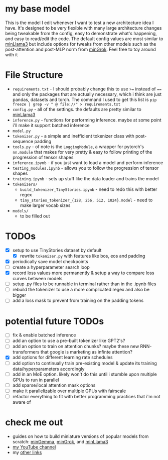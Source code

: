 # my base model
This is the model I edit whenever I want to test a new architecture idea I have. It's designed to be very flexible with many large architecture changes being tweakable from the config, easy to demonstrate what's happening, and easy to read/edit the code. The default config values are most similar to [minLlama3](https://github.com/evintunador/minLlama3) but include options for tweaks from other models such as the post-attention and post-MLP norm from [minGrok](https://github.com/evintunador/minGrok). Feel free to toy around with it

# File Structure
- `requirements.txt` - I should probably change this to use `>=` instead of `==` and only the packages that are actually necessary, which i think are just pandas, datasets and torch. The command I used to get this list is `pip freeze | grep -v " @ file://" > requirements.txt`
- `config.py` - all of the settings. the defaults are pretty similar to [minLlama3](https://github.com/evintunador/minLlama3)
- `inference.py` - functions for performing inference. maybe at some point i'll make it support batched inference
- `model.py`
- `tokenizer.py` - a simple and inefficient tokenizer class with post-sequence padding
- `tools.py` - of note is the `LoggingModule`, a wrapper for pytorch's `nn.module` that makes for very pretty & easy to follow printing of the progression of tensor shapes
- `inference.ipynb` - if you just want to load a model and perform inference
- `testing_modules.ipynb` - allows you to follow the progression of tensor shapes
- `training.ipynb` - sets up stuff like the data loader and trains the model
- `tokenizers/`
    - `build_tokenizer_TinyStories.ipynb` - need to redo this with better regex
    - `tiny_stories_tokenizer_{128, 256, 512, 1024}.model` - need to make larger vocab sizes
- `models/`
    - to be filled out

# TODOs
- [x] setup to use TinyStories dataset by default
    - [x] rewrite `tokenizer.py` with features like bos, eos and padding
- [x] periodically save model checkpoints
- [ ] create a hyperparameter search loop
- [x] record loss values more permanently & setup a way to compare loss curves between models
- [ ] setup .py files to be runnable in terminal rather than in the .ipynb files
- [ ] rebuild the tokenizer to use a more complicated regex and also be bigger
- [ ] add a loss mask to prevent from training on the padding tokens

# potential future TODOs
- [ ] fix & enable batched inference
- [ ] add an option to use a pre-built tokenizer like GPT2's?
- [ ] add an option to train on attention chunks? maybe these new RNN-transformers that google is marketing as infinte attention? 
- [x] add options for different learning rate schedules
- [ ] add option to continually train pre-existing model & update its training data/hyperparameters accordingly
- [ ] add in an MoE option. likely won't do this until i stumble upon multiple GPUs to run in parallel
- [ ] add sparse/local attention mask options
- [ ] make it parallelizable over multiple GPUs with fairscale
- [ ] refactor everything to fit with better programming practices that i'm not aware of

# check me out
- guides on how to build miniature versions of popular models from scratch: [minGemma](https://github.com/evintunador/minGemma), [minGrok](https://github.com/evintunador/minGrok), and [minLlama3](https://github.com/evintunador/minLlama3)
- [my YouTube channel](https://www.youtube.com/@Tunadorable)
- my [other links](https://linktr.ee/tunadorable)